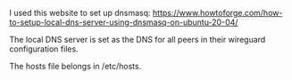I used this website to set up dnsmasq: https://www.howtoforge.com/how-to-setup-local-dns-server-using-dnsmasq-on-ubuntu-20-04/

The local DNS server is set as the DNS for all peers in their wireguard configuration files.

The hosts file belongs in /etc/hosts.
